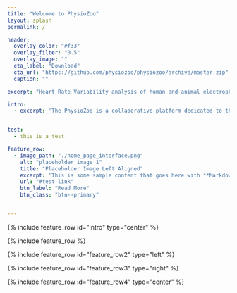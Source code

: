 ```yaml
---
title: "Welcome to PhysioZoo"
layout: splash
permalink: /

header:
  overlay_color: "#f33"
  overlay_filter: "0.5"
  overlay_image: ""
  cta_label: "Download"
  cta_url: "https://github.com/physiozoo/physiozoo/archive/master.zip"
  caption: ""

excerpt: "Heart Rate Variability analysis of human and animal electrophysiological data"

intro: 
  - excerpt: 'The PhysioZoo is a collaborative platform dedicated to the study of the heart rate variability (HRV) in mammals’ electrophysiological recordings'


test:
  - this is a test!

feature_row:
  - image_path: "./home_page_interface.png"
    alt: "placeholder image 1"
    title: "Placeholder Image Left Aligned"
    excerpt: 'This is some sample content that goes here with **Markdown** formatting. Left aligned with `type="left"`'
    url: "#test-link"
    btn_label: "Read More"
    btn_class: "btn--primary"


---
```


{% include feature_row id="intro" type="center" %}

{% include feature_row %}

{% include feature_row id="feature_row2" type="left" %}

{% include feature_row id="feature_row3" type="right" %}

{% include feature_row id="feature_row4" type="center" %}
